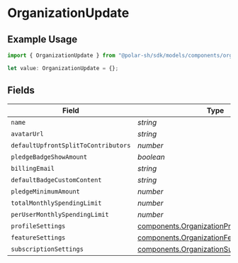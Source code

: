 # OrganizationUpdate

## Example Usage

```typescript
import { OrganizationUpdate } from "@polar-sh/sdk/models/components/organizationupdate.js";

let value: OrganizationUpdate = {};
```

## Fields

| Field                                                                                                      | Type                                                                                                       | Required                                                                                                   | Description                                                                                                |
| ---------------------------------------------------------------------------------------------------------- | ---------------------------------------------------------------------------------------------------------- | ---------------------------------------------------------------------------------------------------------- | ---------------------------------------------------------------------------------------------------------- |
| `name`                                                                                                     | *string*                                                                                                   | :heavy_minus_sign:                                                                                         | N/A                                                                                                        |
| `avatarUrl`                                                                                                | *string*                                                                                                   | :heavy_minus_sign:                                                                                         | N/A                                                                                                        |
| `defaultUpfrontSplitToContributors`                                                                        | *number*                                                                                                   | :heavy_minus_sign:                                                                                         | N/A                                                                                                        |
| `pledgeBadgeShowAmount`                                                                                    | *boolean*                                                                                                  | :heavy_minus_sign:                                                                                         | N/A                                                                                                        |
| `billingEmail`                                                                                             | *string*                                                                                                   | :heavy_minus_sign:                                                                                         | N/A                                                                                                        |
| `defaultBadgeCustomContent`                                                                                | *string*                                                                                                   | :heavy_minus_sign:                                                                                         | N/A                                                                                                        |
| `pledgeMinimumAmount`                                                                                      | *number*                                                                                                   | :heavy_minus_sign:                                                                                         | N/A                                                                                                        |
| `totalMonthlySpendingLimit`                                                                                | *number*                                                                                                   | :heavy_minus_sign:                                                                                         | N/A                                                                                                        |
| `perUserMonthlySpendingLimit`                                                                              | *number*                                                                                                   | :heavy_minus_sign:                                                                                         | N/A                                                                                                        |
| `profileSettings`                                                                                          | [components.OrganizationProfileSettings](../../models/components/organizationprofilesettings.md)           | :heavy_minus_sign:                                                                                         | N/A                                                                                                        |
| `featureSettings`                                                                                          | [components.OrganizationFeatureSettings](../../models/components/organizationfeaturesettings.md)           | :heavy_minus_sign:                                                                                         | N/A                                                                                                        |
| `subscriptionSettings`                                                                                     | [components.OrganizationSubscriptionSettings](../../models/components/organizationsubscriptionsettings.md) | :heavy_minus_sign:                                                                                         | N/A                                                                                                        |